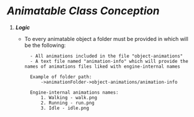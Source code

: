 # *Animatable Class Conception*

1. ___Logic___
	- To every animatable object a folder must be provided 
	in which will be the following:
	
			- All animations included in the file "object-animations"
			- A text file named "animation-info" which will provide the names of animations files liked with engine-internal names
		
			Example of folder path:
				->animationFolder->object-animations/animation-info
			
			Engine-internal animations names:
				1. Walking - walk.png
				2. Running - run.png
				3. Idle - idle.png
				


